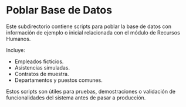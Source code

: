 # Poblar Base de Datos

Este subdirectorio contiene scripts para poblar la base de datos con información de ejemplo o inicial relacionada con el módulo de Recursos Humanos.

Incluye:
- Empleados ficticios.
- Asistencias simuladas.
- Contratos de muestra.
- Departamentos y puestos comunes.

Estos scripts son útiles para pruebas, demostraciones o validación de funcionalidades del sistema antes de pasar a producción.
